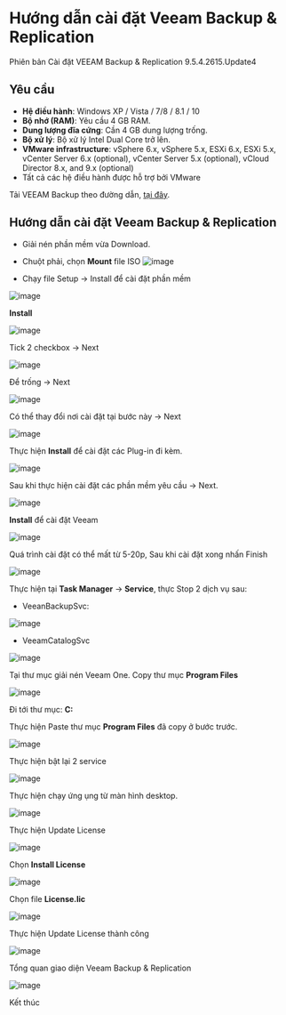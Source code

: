# Hướng dẫn cài đặt Veeam Backup & Replication
 Phiên bản Cài đặt VEEAM Backup & Replication 9.5.4.2615.Update4
## Yêu cầu
* **Hệ điều hành**: Windows XP / Vista / 7/8 / 8.1 / 10
* **Bộ nhớ (RAM)**: Yêu cầu 4 GB RAM.
* **Dung lượng đĩa cứng**: Cần 4 GB dung lượng trống.
* **Bộ xử lý**: Bộ xử lý Intel Dual Core trở lên.
* **VMware infrastructure**: vSphere 6.x, vSphere 5.x, ESXi 6.x, ESXi 5.x, vCenter Server 6.x (optional), vCenter Server 5.x (optional), vCloud Director 8.x, and 9.x (optional)
* Tất cả các hệ điều hành được hỗ trợ bởi VMware

Tải VEEAM Backup theo đường dẫn, [tại đây](https://www.fshare.vn/file/74OV3HXVF7E4).

## Hướng dẫn cài đặt Veeam Backup & Replication
* Giải nén phần mềm vừa Download.
* Chuột phải, chọn **Mount** file ISO
![image](/images/Screenshot_1.png)

* Chạy file Setup -> Install để cài đặt phần mềm


![image](/images/Screenshot_2.png)

**Install**

![image](/images/Screenshot_3.png)

Tick 2 checkbox -> Next 

![image](/images/Screenshot_4.png)

Để trống -> Next 

![image](/images/Screenshot_5.png)

Có thể thay đổi nơi cài đặt tại bước này -> Next 

![image](/images/Screenshot_6.png)

Thực hiện **Install** để cài đặt các Plug-in đi kèm.

![image](/images/Screenshot_7.png)

Sau khi thực hiện cài đặt các phần mềm yêu cầu -> Next.

![image](/images/Screenshot_8.png)

**Install** để cài đặt Veeam

![image](/images/Screenshot_9.png)

Quá trình cài đặt có thể mất từ 5-20p, Sau khi cài đặt xong nhấn Finish

![image](/images/Screenshot_10.png)

Thực hiện tại **Task Manager** -> **Service**, thực Stop 2 dịch vụ sau:

* VeeanBackupSvc:

![image](/images/Screenshot_11.png)

* VeeamCatalogSvc

![image](/images/Screenshot_12.png)

Tại thư mục giải nén Veeam One. Copy thư mục **Program Files**

![image](/images/Screenshot_13.png)

Đi tới thư mục:  **C:**

Thực hiện Paste thư mục **Program Files** đã copy ở bước trước. 


![image](/images/Screenshot_14.png)

Thực hiện bật lại 2 service 

![image](/images/Screenshot_15.png)

Thực hiện chạy ứng ụng từ màn hình desktop.

![image](/images/Screenshot_16.png)

Thực hiện Update License

![image](/images/Screenshot_17.png)

Chọn **Install License**

![image](/images/Screenshot_18.png)

Chọn file **License.lic**

![image](/images/Screenshot_19.png)

Thực hiện Update License thành công

![image](/images/Screenshot_20.png)

Tổng quan giao diện Veeam Backup & Replication

![image](/images/Screenshot_21.png)

Kết thúc